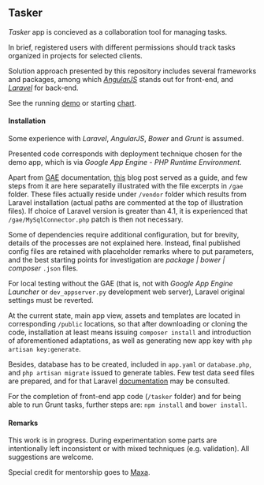 ## Tasker

*Tasker* app is concieved as a collaboration tool for managing tasks. 

In brief, registered users with different permissions should track tasks organized in projects for selected clients. 

Solution approach presented by this repository includes several frameworks and packages, among which *[AngularJS](https://angularjs.org/)* stands out for front-end, and *[Laravel](http://laravel.com/)* for back-end. 

See the running [demo](http://tasker-angularavel.appspot.com/) or starting [chart](https://cloud.githubusercontent.com/assets/3195481/5749228/440360de-9c47-11e4-926e-fdb36e8d6c8a.jpg). 


#### Installation

Some experience with *Laravel*, *AngularJS*, *Bower* and *Grunt* is assumed. 

Presented code corresponds with deployment technique chosen for the demo app, which is via *Google App Engine* - *PHP Runtime Environment*. 

Apart from [GAE](https://cloud.google.com/appengine/docs/php/) documentation, [this](https://gae-php-tips.appspot.com/2013/10/22/getting-started-with-laravel-on-php-for-app-engine/) blog post served as a guide, and few steps from it are here separatelly illustrated with the file excerpts in `/gae` folder. 
These files actually reside under `/vendor` folder which results from Laravel installation (actual paths are commented at the top of illustration files). 
If choice of Laravel version is greater than 4.1, it is experienced that `/gae/MySqlConnector.php` patch is then not necessary. 

Some of dependencies require additional configuration, but for brevity, details of the processes are not explained here. Instead, final published config files are retained with placeholder remarks where to put parameters, and the best starting points for investigation are *package | bower | composer* `.json` files. 

For local testing without the GAE (that is, not with *Google App Engine Launcher* or `dev_appserver.py` development web server), Laravel original settings must be reverted. 

At the current state, main app view, assets and templates are located in corresponding `/public` locations, so that after downloading or cloning the code, installation at least means issuing `composer install` and introduction of aforementioned adaptations, as well as generating new app key with `php artisan key:generate`. 

Besides, database has to be created, included in `app.yaml` or `database.php`, and `php artisan migrate` issued to generate tables. Few test data seed files are prepared, and for that Laravel [documentation](http://laravel.com/docs/master/migrations#database-seeding) may be consulted. 

For the completion of front-end app code (`/tasker` folder) and for being able to run Grunt tasks, further steps are: `npm install` and `bower install`. 


#### Remarks

This work is in progress. During experimentation some parts are intentionally left inconsistent or with mixed techniques (e.g. validation). All suggestions are welcome. 

Special credit for mentorship goes to [Maxa](http://www.makonda.com/).

